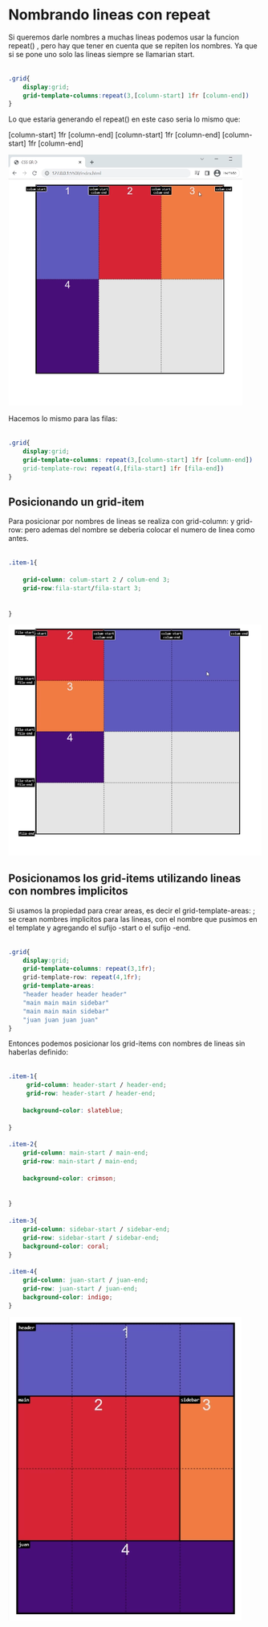 # Nombrando lineas con repeat

Si queremos darle nombres a muchas lineas podemos usar la funcion repeat() , pero hay que tener en cuenta que se repiten los nombres. Ya que si se pone uno solo las lineas siempre se llamarian start.

```css

.grid{
    display:grid;
    grid-template-columns:repeat(3,[column-start] 1fr [column-end])
}

```

Lo que estaria generando el repeat() en este caso seria lo mismo que:


[column-start] 1fr [column-end] [column-start] 1fr [column-end] [column-start] 1fr [column-end]


![Quedaria asi](imagenes/nombrando-con-repeat.png)

Hacemos lo mismo para las filas:

```css

.grid{
    display:grid;
    grid-template-columns: repeat(3,[column-start] 1fr [column-end])
    grid-template-row: repeat(4,[fila-start] 1fr [fila-end])
}

```

## Posicionando un grid-item

Para posicionar por nombres de lineas se realiza con grid-column: y grid-row: pero ademas del nombre se deberia colocar el numero de linea como antes.

```css

.item-1{

    grid-column: colum-start 2 / colum-end 3;
    grid-row:fila-start/fila-start 3; 
 

}

```
![Posicionamos el grid-item 1](imagenes/posicionando-con-repeat.png)


## Posicionamos los grid-items utilizando lineas con nombres implicitos

Si usamos la propiedad para crear areas, es decir el grid-template-areas: ; se crean nombres implicitos para las lineas, con el nombre que pusimos en el template y agregando el sufijo -start o el sufijo -end.

```css

.grid{
    display:grid;
    grid-template-columns: repeat(3,1fr);
    grid-template-row: repeat(4,1fr);
    grid-template-areas:
    "header header header header"
    "main main main sidebar"
    "main main main sidebar"
    "juan juan juan juan"
}

```

Entonces podemos posicionar los grid-items con nombres de lineas sin haberlas definido:



```css

.item-1{
     grid-column: header-start / header-end; 
     grid-row: header-start / header-end; 

    background-color: slateblue;

}

.item-2{
    grid-column: main-start / main-end;
    grid-row: main-start / main-end;
    
    background-color: crimson;


}

.item-3{
    grid-column: sidebar-start / sidebar-end; 
    grid-row: sidebar-start / sidebar-end; 
    background-color: coral;
}

.item-4{
    grid-column: juan-start / juan-end;
    grid-row: juan-start / juan-end; 
    background-color: indigo;
}


```

![Quedando posicionado asi los grid-items](imagenes/posicionando-con-lineas-implicitas.png)